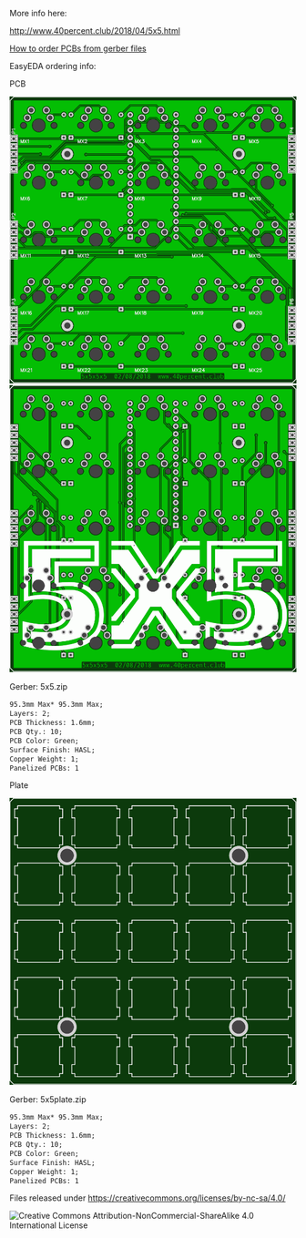 More info here:

http://www.40percent.club/2018/04/5x5.html

[How to order PCBs from gerber files](http://www.40percent.club/2017/03/ordering-pcb.html)

EasyEDA ordering info:

PCB

![5x5front](5x5front.png)
![5x5back](5x5back.png)

Gerber: 5x5.zip


    95.3mm Max* 95.3mm Max;
    Layers: 2;
    PCB Thickness: 1.6mm;
    PCB Qty.: 10;
    PCB Color: Green;
    Surface Finish: HASL;
    Copper Weight: 1;
    Panelized PCBs: 1

	
Plate

![5x5plate](5x5plate.png)

Gerber: 5x5plate.zip


    95.3mm Max* 95.3mm Max;
    Layers: 2;
    PCB Thickness: 1.6mm;
    PCB Qty.: 10;
    PCB Color: Green;
    Surface Finish: HASL;
    Copper Weight: 1;
    Panelized PCBs: 1
	
Files released under https://creativecommons.org/licenses/by-nc-sa/4.0/

![Creative Commons Attribution-NonCommercial-ShareAlike 4.0 International License](https://i.creativecommons.org/l/by-nc-sa/4.0/88x31.png)
